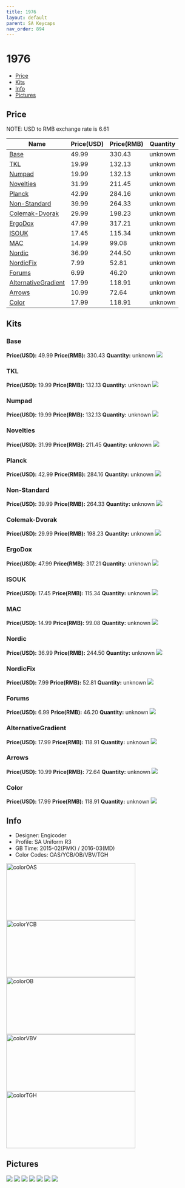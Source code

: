 ```yaml
---
title: 1976
layout: default
parent: SA Keycaps
nav_order: 894
---
```


# 1976

* [Price](#price)
* [Kits](#kits)
* [Info](#info)
* [Pictures](#pictures)

## Price

NOTE: USD to RMB exchange rate is 6.61

| Name          | Price(USD)    | Price(RMB)  | Quantity |
| ------------- | ------------- | ----------- | -------- |
|[Base](#base)|49.99|330.43|unknown|
|[TKL](#tkl)|19.99|132.13|unknown|
|[Numpad](#numpad)|19.99|132.13|unknown|
|[Novelties](#novelties)|31.99|211.45|unknown|
|[Planck](#planck)|42.99|284.16|unknown|
|[Non-Standard](#non-standard)|39.99|264.33|unknown|
|[Colemak-Dvorak](#colemak-dvorak)|29.99|198.23|unknown|
|[ErgoDox](#ergodox)|47.99|317.21|unknown|
|[ISOUK](#isouk)|17.45|115.34|unknown|
|[MAC](#mac)|14.99|99.08|unknown|
|[Nordic](#nordic)|36.99|244.50|unknown|
|[NordicFix](#nordicfix)|7.99|52.81|unknown|
|[Forums](#forums)|6.99|46.20|unknown|
|[AlternativeGradient](#alternativegradient)|17.99|118.91|unknown|
|[Arrows](#arrows)|10.99|72.64|unknown|
|[Color](#color)|17.99|118.91|unknown|

## Kits
### Base
**Price(USD):** 49.99   **Price(RMB):** 330.43  **Quantity:** unknown
<img src="{{ 'assets/images/sa-keycaps/1976/kits_pics/base.jpg' | relative_url }}" atl="Base" class="image featured">

### TKL
**Price(USD):** 19.99   **Price(RMB):** 132.13  **Quantity:** unknown
<img src="{{ 'assets/images/sa-keycaps/1976/kits_pics/tkl.jpg' | relative_url }}" atl="TKL" class="image featured">

### Numpad
**Price(USD):** 19.99   **Price(RMB):** 132.13  **Quantity:** unknown
<img src="{{ 'assets/images/sa-keycaps/1976/kits_pics/numpad.jpg' | relative_url }}" atl="Numpad" class="image featured">

### Novelties
**Price(USD):** 31.99   **Price(RMB):** 211.45  **Quantity:** unknown
<img src="{{ 'assets/images/sa-keycaps/1976/kits_pics/novelties.jpg' | relative_url }}" atl="Novelties" class="image featured">

### Planck
**Price(USD):** 42.99   **Price(RMB):** 284.16  **Quantity:** unknown
<img src="{{ 'assets/images/sa-keycaps/1976/kits_pics/planck.jpg' | relative_url }}" atl="Planck" class="image featured">

### Non-Standard
**Price(USD):** 39.99   **Price(RMB):** 264.33  **Quantity:** unknown
<img src="{{ 'assets/images/sa-keycaps/1976/kits_pics/non-standard.jpg' | relative_url }}" atl="Non-Standard" class="image featured">

### Colemak-Dvorak
**Price(USD):** 29.99   **Price(RMB):** 198.23  **Quantity:** unknown
<img src="{{ 'assets/images/sa-keycaps/1976/kits_pics/colemak-dvorak.jpg' | relative_url }}" atl="Colemak-Dvorak" class="image featured">

### ErgoDox
**Price(USD):** 47.99   **Price(RMB):** 317.21  **Quantity:** unknown
<img src="{{ 'assets/images/sa-keycaps/1976/kits_pics/ergodox.jpg' | relative_url }}" atl="ErgoDox" class="image featured">

### ISOUK
**Price(USD):** 17.45   **Price(RMB):** 115.34  **Quantity:** unknown
<img src="{{ 'assets/images/sa-keycaps/1976/kits_pics/isouk.jpg' | relative_url }}" atl="ISOUK" class="image featured">

### MAC
**Price(USD):** 14.99   **Price(RMB):** 99.08   **Quantity:** unknown
<img src="{{ 'assets/images/sa-keycaps/1976/kits_pics/mac.jpg' | relative_url }}" atl="MAC" class="image featured">

### Nordic
**Price(USD):** 36.99   **Price(RMB):** 244.50  **Quantity:** unknown
<img src="{{ 'assets/images/sa-keycaps/1976/kits_pics/nordic.jpg' | relative_url }}" atl="Nordic" class="image featured">

### NordicFix
**Price(USD):** 7.99    **Price(RMB):** 52.81   **Quantity:** unknown
<img src="{{ 'assets/images/sa-keycaps/1976/kits_pics/nordicfix.jpg' | relative_url }}" atl="NordicFix" class="image featured">

### Forums
**Price(USD):** 6.99    **Price(RMB):** 46.20   **Quantity:** unknown
<img src="{{ 'assets/images/sa-keycaps/1976/kits_pics/forums.jpg' | relative_url }}" atl="Forums" class="image featured">

### AlternativeGradient
**Price(USD):** 17.99   **Price(RMB):** 118.91  **Quantity:** unknown
<img src="{{ 'assets/images/sa-keycaps/1976/kits_pics/alternativegradient.jpg' | relative_url }}" atl="AlternativeGradient" class="image featured">

### Arrows
**Price(USD):** 10.99   **Price(RMB):** 72.64   **Quantity:** unknown
<img src="{{ 'assets/images/sa-keycaps/1976/kits_pics/arrows.jpg' | relative_url }}" atl="Arrows" class="image featured">

### Color
**Price(USD):** 17.99   **Price(RMB):** 118.91  **Quantity:** unknown
<img src="{{ 'assets/images/sa-keycaps/1976/kits_pics/color.jpg' | relative_url }}" atl="Color" class="image featured">

## Info
* Designer: Engicoder
* Profile: SA Uniform R3
* GB Time: 2015-02(PMK) / 2016-03(MD)
* Color Codes: OAS/YCB/OB/VBV/TGH  
<img src="{{ 'assets/images/sa-keycaps/SP_ColorCodes/abs/SP_Abs_ColorCodes_OAS.png' | relative_url }}" alt="colorOAS" height="150" width="340">
<img src="{{ 'assets/images/sa-keycaps/SP_ColorCodes/abs/SP_Abs_ColorCodes_YCB.png' | relative_url }}" alt="colorYCB" height="150" width="340">
<img src="{{ 'assets/images/sa-keycaps/SP_ColorCodes/abs/SP_Abs_ColorCodes_OB.png' | relative_url }}" alt="colorOB" height="150" width="340">
<img src="{{ 'assets/images/sa-keycaps/SP_ColorCodes/abs/SP_Abs_ColorCodes_VBV.png' | relative_url }}" alt="colorVBV" height="150" width="340">
<img src="{{ 'assets/images/sa-keycaps/SP_ColorCodes/abs/SP_Abs_ColorCodes_TGH.png' | relative_url }}" alt="colorTGH" height="150" width="340">

## Pictures
<img src="{{ 'assets/images/sa-keycaps/1976/rendering_pics/MD-15880_20160223102735_feb66088327821d0.jpg' | relative_url }}" atl="MD-15880_20160223102735_feb66088327821d0.jpg" class="image featured">
<img src="{{ 'assets/images/sa-keycaps/1976/rendering_pics/MD-15880_20160223102742_a0164e58346f221d.jpg' | relative_url }}" atl="MD-15880_20160223102742_a0164e58346f221d.jpg" class="image featured">
<img src="{{ 'assets/images/sa-keycaps/1976/rendering_pics/MD-15880_20160223102743_879282517f11bf75.jpg' | relative_url }}" atl="MD-15880_20160223102743_879282517f11bf75.jpg" class="image featured">
<img src="{{ 'assets/images/sa-keycaps/1976/rendering_pics/MD-15880_20160223102746_50717ce2f9008cce.jpg' | relative_url }}" atl="MD-15880_20160223102746_50717ce2f9008cce.jpg" class="image featured">
<img src="{{ 'assets/images/sa-keycaps/1976/rendering_pics/MD-15880_20160223102746_9237e94532a8dfc4.jpg' | relative_url }}" atl="MD-15880_20160223102746_9237e94532a8dfc4.jpg" class="image featured">
<img src="{{ 'assets/images/sa-keycaps/1976/rendering_pics/MD-15880_20160223102746_e88e1c495bbbea42.jpg' | relative_url }}" atl="MD-15880_20160223102746_e88e1c495bbbea42.jpg" class="image featured">
<img src="{{ 'assets/images/sa-keycaps/1976/rendering_pics/MD-15880_20160226184252_e845b7c36e45848f.jpg' | relative_url }}" atl="MD-15880_20160226184252_e845b7c36e45848f.jpg" class="image featured">
